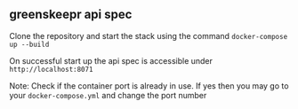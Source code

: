 ## greenskeepr api spec

Clone the repository and start the stack using the command `docker-compose up --build`

On successful start up the api spec is accessible under `http://localhost:8071`

Note: Check if the container port is already in use. If yes then you may go to your `docker-compose.yml` and 
change the port number 